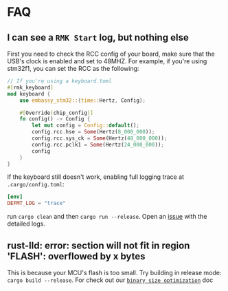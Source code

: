# FAQ

## I can see a `RMK Start` log, but nothing else

First you need to check the RCC config of your board, make sure that the USB's clock is enabled and set to 48MHZ. For example, if you're using stm32f1, you can set the RCC as the following:

```rust
// If you're using a keyboard.toml
#[rmk_keyboard]
mod keyboard {
    use embassy_stm32::{time::Hertz, Config};

    #[Override(chip_config)]
    fn config() -> Config {
        let mut config = Config::default();
        config.rcc.hse = Some(Hertz(8_000_000));
        config.rcc.sys_ck = Some(Hertz(48_000_000));
        config.rcc.pclk1 = Some(Hertz(24_000_000)); 
        config
    }
}
```

If the keyboard still doesn't work, enabling full logging trace at `.cargo/config.toml`:

```toml
[env]
DEFMT_LOG = "trace"
```

run `cargo clean` and then `cargo run --release`. Open an [issue](https://github.com/HaoboGu/rmk/issues) with the detailed logs.

## rust-lld: error: section will not fit in region 'FLASH': overflowed by x bytes

This is because your MCU's flash is too small. Try building in release mode: `cargo build --release`. For check out our [`binary size optimization`](https://haobogu.github.io/rmk/binary_size.html) doc
